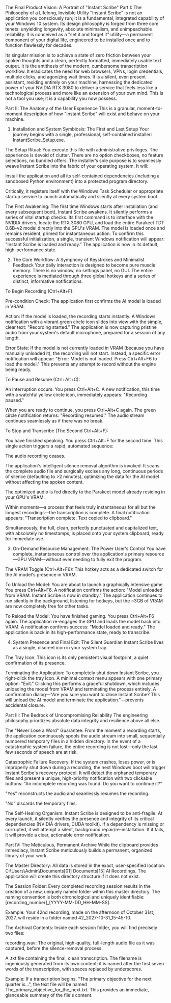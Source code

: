The Final Product Vision: A Portrait of "Instant Scribe"
Part I: The Philosophy of a Lifelong, Invisible Utility
"Instant Scribe" is not an application you consciously run; it is a fundamental, integrated capability of your Windows 10 system. Its design philosophy is forged from three core tenets: unyielding longevity, absolute minimalism, and unimpeachable reliability. It is conceived as a "set it and forget it" utility—a permanent component of your digital life, engineered to be installed once and to function flawlessly for decades.

Its singular mission is to achieve a state of zero friction between your spoken thoughts and a clean, perfectly formatted, immediately usable text output. It is the antithesis of the modern, cumbersome transcription workflow. It eradicates the need for web browsers, VPNs, login credentials, multiple clicks, and agonizing wait times. It is a silent, ever-present assistant, residing entirely on your machine, harnessing the dedicated power of your NVIDIA RTX 3080 to deliver a service that feels less like a technological process and more like an extension of your own mind. This is not a tool you use; it is a capability you now possess.

Part II: The Anatomy of the User Experience
This is a granular, moment-to-moment description of how "Instant Scribe" will exist and behave on your machine.

1. Installation and System Symbiosis: The First and Last Setup
Your journey begins with a single, professional, self-contained installer: InstantScribe_Setup.exe.

The Setup Ritual: You execute this file with administrative privileges. The experience is devoid of clutter. There are no option checkboxes, no feature selections, no bundled offers. The installer’s sole purpose is to seamlessly weave Instant Scribe into the fabric of your operating system. It will:

Install the application and all its self-contained dependencies (including a sandboxed Python environment) into a protected program directory.

Critically, it registers itself with the Windows Task Scheduler or appropriate startup service to launch automatically and silently at every system boot.

The First Awakening: The first time Windows starts after installation (and every subsequent boot), Instant Scribe awakens. It silently performs a series of vital startup checks. Its first command is to interface with the NVIDIA drivers, locate the RTX 3080 GPU, and load the entire Parakeet TDT 0.6B-v2 model directly into the GPU's VRAM. The model is loaded once and remains resident, primed for instantaneous action. To confirm this successful initialization, a single, transient Windows notification will appear: "Instant Scribe is loaded and ready." The application is now in its default, high-performance state.

2. The Core Workflow: A Symphony of Keystrokes and Minimalist Feedback
Your daily interaction is designed to become pure muscle memory. There is no window, no settings panel, no GUI. The entire experience is mediated through three global hotkeys and a series of distinct, informative notifications.

To Begin Recording (Ctrl+Alt+F):

Pre-condition Check: The application first confirms the AI model is loaded in VRAM.

Action: If the model is loaded, the recording starts instantly. A Windows notification with a vibrant green circle icon slides into view with the simple, clear text: "Recording started." The application is now capturing pristine audio from your system's default microphone, prepared for a session of any length.

Error State: If the model is not currently loaded in VRAM (because you have manually unloaded it), the recording will not start. Instead, a specific error notification will appear: "Error: Model is not loaded. Press Ctrl+Alt+F6 to load the model." This prevents any attempt to record without the engine being ready.

To Pause and Resume (Ctrl+Alt+C):

An interruption occurs. You press Ctrl+Alt+C. A new notification, this time with a watchful yellow circle icon, immediately appears: "Recording paused."

When you are ready to continue, you press Ctrl+Alt+C again. The green circle notification returns: "Recording resumed." The audio stream continues seamlessly as if there was no break.

To Stop and Transcribe (The Second Ctrl+Alt+F):

You have finished speaking. You press Ctrl+Alt+F for the second time. This single action triggers a rapid, automated sequence:

The audio recording ceases.

The application's intelligent silence removal algorithm is invoked. It scans the complete audio file and surgically excises any long, continuous periods of silence (defaulting to >2 minutes), optimizing the data for the AI model without affecting the spoken content.

The optimized audio is fed directly to the Parakeet model already residing in your GPU's VRAM.

Within moments—a process that feels truly instantaneous for all but the longest recordings—the transcription is complete. A final notification appears: "Transcription complete. Text copied to clipboard."

Simultaneously, the full, clean, perfectly punctuated and capitalized text, with absolutely no timestamps, is placed onto your system clipboard, ready for immediate use.

3. On-Demand Resource Management: The Power User's Control
You have complete, instantaneous control over the application's primary resource—GPU VRAM—without ever needing to fully exit the program.

The VRAM Toggle (Ctrl+Alt+F6): This hotkey acts as a dedicated switch for the AI model's presence in VRAM.

To Unload the Model: You are about to launch a graphically intensive game. You press Ctrl+Alt+F6. A notification confirms the action: "Model unloaded from VRAM. Instant Scribe is now in standby." The application continues to run silently in the background, listening for hotkeys, but the ~3GB of VRAM are now completely free for other tasks.

To Reload the Model: You have finished gaming. You press Ctrl+Alt+F6 again. The application re-engages the GPU and loads the model back into VRAM. A notification confirms success: "Model loaded and ready." The application is back in its high-performance state, ready to transcribe.

4. System Presence and Final Exit: The Silent Guardian
Instant Scribe lives as a single, discreet icon in your system tray.

The Tray Icon: This icon is its only persistent visual footprint, a quiet confirmation of its presence.

Terminating the Application: To completely shut down Instant Scribe, you right-click the tray icon. A minimal context menu appears with one primary option: "Exit." Clicking this performs a graceful shutdown, which includes unloading the model from VRAM and terminating the process entirely. A confirmation dialog—"Are you sure you want to close Instant Scribe? This will unload the AI model and terminate the application."—prevents accidental closure.

Part III: The Bedrock of Uncompromising Reliability
The engineering philosophy prioritizes absolute data integrity and resilience above all else.

The "Never Lose a Word" Guarantee: From the moment a recording starts, the application continuously spools the audio stream into small, sequentially numbered temporary files in a hidden directory. In the event of a catastrophic system failure, the entire recording is not lost—only the last few seconds of speech are at risk.

Catastrophic Failure Recovery: If the system crashes, loses power, or is improperly shut down during a recording, the next Windows boot will trigger Instant Scribe's recovery protocol. It will detect the orphaned temporary files and present a unique, high-priority notification with two clickable buttons: "An incomplete recording was found. Do you want to continue it?"

"Yes" reconstructs the audio and seamlessly resumes the recording.

"No" discards the temporary files.

The Self-Healing Organism: Instant Scribe is designed to be anti-fragile. At every launch, it silently verifies the presence and integrity of its critical dependencies (NVIDIA drivers, CUDA toolkit). If a dependency is missing or corrupted, it will attempt a silent, background repair/re-installation. If it fails, it will provide a clear, actionable error notification.

Part IV: The Meticulous, Permanent Archive
While the clipboard provides immediacy, Instant Scribe meticulously builds a permanent, organized library of your work.

The Master Directory: All data is stored in the exact, user-specified location: C:\Users\Admin\Documents\[01] Documents\[15] AI Recordings. The application will create this directory structure if it does not exist.

The Session Folder: Every completed recording session results in the creation of a new, uniquely named folder within this master directory. The naming convention is both chronological and uniquely identifiable: [recording_number]_[YYYY-MM-DD_HH-MM-SS].

Example: Your 42nd recording, made on the afternoon of October 31st, 2027, will reside in a folder named 42_2027-10-31_15-45-10.

The Archival Contents: Inside each session folder, you will find precisely two files:

recording.wav: The original, high-quality, full-length audio file as it was captured, before the silence-removal process.

A .txt file containing the final, clean transcription. The filename is ingeniously generated from its own content: it is named after the first seven words of the transcription, with spaces replaced by underscores.

Example: If a transcription begins, "The primary objective for the next quarter is...", the text file will be named The_primary_objective_for_the_next.txt. This provides an immediate, glanceable summary of the file's content.